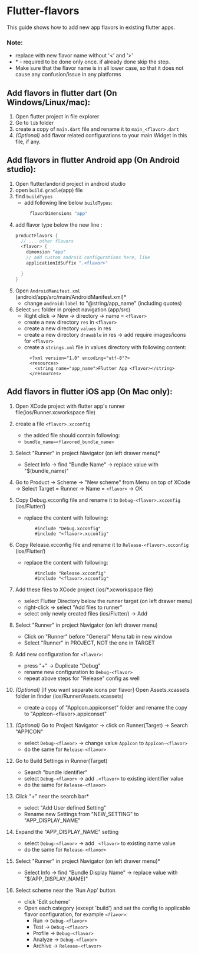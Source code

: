 # Flutter-flavors
This guide shows how to add new app flavors in existing flutter apps.

### Note:
* replace <flavor> with new flavor name without '<' and '>'
* \* - required to be done only once. if already done skip the step.
* Make sure that the flavor name is in all lower case, so that it does not cause any confusion/issue in any platforms

## Add flavors in flutter dart (On Windows/Linux/mac):
1. Open flutter project in file explorer
2. Go to `lib` folder 
3. create a copy of `main.dart` file and rename it to `main_<flavor>.dart`
4. *(Optional)* add flavor related configurations to your main Widget in this file, if any.

## Add flavors in flutter Android app (On Android studio):
1. Open flutter/andorid project in android studio
2. open `build.gradle`(app) file 
3. find `buildTypes`
    * add following line below `buildTypes`:
        ```groovy
          flavorDimensions "app"
        ```
4. add flavor type below the new line : 
    ```groovy 
    productFlavors {
      // ... other flavors 
      <flavor> {
        dimension "app"
        // add custom android configurations here, like 
        applicationIdSuffix ".<flavor>"

      }
    }
    ```
5. Open `AndroidManifest.xml` (android/app/src/main/AndroidManifest.xml)\*
    * change `android:label` to "@string/app_name" (including quotes)
6. Select `src` folder in project navigation  (app/src)
	* Right click -> New -> directory -> name = `<flavor>`
	* create a new directory `res` in `<flavor>`
	* create a new directory `values` in res
    * create a new directory `drawable` in res ->  add require images/icons for `<flavor>`
	* create a `strings.xml` file in values directory with following content:
      ```
        <?xml version="1.0" encoding="utf-8"?>
        <resources>
          <string name="app_name">Flutter App <flavor></string>
        </resources>
      ```

## Add flavors in flutter iOS app (On Mac only):
1. Open XCode project with flutter app's runner file(ios/Runner.xcworkspace file)
2. create a file `<flavor>.xcconfig`
	* the added file should contain following: 
	* `bundle_name=<flavored_bundle_name>`
3. Select "Runner" in project Navigator (on left drawer menu)\*
	 * Select Info -> find "Bundle Name" -> replace value with "$(bundle_name)"
		
4. Go to Product -> Scheme -> "New scheme" from Menu on top of XCode
	-> Select Target = Runner -> Name = `<flavor>` -> OK
	
5. Copy Debug.xcconfig file and rename it to `Debug-<flavor>.xcconfig` (ios/Flutter/)
	* replace the content with following:
		```
            #include "Debug.xcconfig"
            #include "<flavor>.xcconfig"
		```
6. Copy Release.xcconfig file and rename it to `Release-<flavor>.xcconfig` (ios/Flutter/)
	*  replace the content with following:
        ```
    		#include "Release.xcconfig"
    		#include "<flavor>.xcconfig"
		```
		
7. Add these files to XCode project (ios/*.xcworkspace file)
	* select Flutter Directory below the runner target (on left drawer menu)
	* right-click => select "Add files to runner"
	* select only newly created files (ios/Flutter/) -> Add
	
8. Select "Runner" in project Navigator (on left drawer menu)
	* Click on "Runner" before "General" Menu tab in new window
	* Select "Runner" in PROJECT, NOT the one in TARGET
	
9. Add new configuration for `<flavor>`:
	* press "+" -> Duplicate "Debug" 
	* rename new configuration to `Debug-<flavor>`
	* repeat above steps for "Release" config as well
	
10. *(Optional)*  [If you want separate icons per flavor] Open Assets.xcassets folder in finder (ios/Runner/Assets.xcassets)
	* create a copy of "AppIcon.appiconset" folder and rename the copy to "AppIcon-\<flavor\>.appiconset"
	
11. *(Optional)* Go to Project Navigator -> click on Runner(Target) -> Search "APPICON"
	* select `Debug-<flavor>` -> change value `AppIcon` to `AppIcon-<flavor>`
	* do the same for `Release-<flavor>`
	
12. Go to Build Settings in Runner(Target)
	* Search "bundle identifier"
	* select `Debug-<flavor>` -> add `.<flavor>` to existing identifier value
	* do the same for `Release-<flavor>`

13. Click "+" near the search bar\*
	* select "Add User defined Setting"
	* Rename new Settings from "NEW_SETTING" to "APP_DISPLAY_NAME"
	
14. Expand the "APP_DISPLAY_NAME" setting
	* select `Debug-<flavor>` -> add ` <flavor>` to existing name value
	*  do the same for `Release-<flavor>`

15. Select "Runner" in project Navigator (on left drawer menu)\*
	* Select Info -> find "Bundle Display Name" -> replace value with "$(APP_DISPLAY_NAME)"

16. Select <flavor> scheme near the 'Run App' button
	* click 'Edit scheme'
	* Open each category (except 'build') and set the config to applicable flavor configuration, for example *`<flavor>`*:
    	* Run -> `Debug-<flavor>`
    	* Test -> `Debug-<flavor>`
    	* Profile -> `Debug-<flavor>`
    	* Analyze -> `Debug-<flavor>`
    	* Archive -> `Release-<flavor>`
